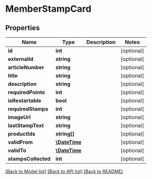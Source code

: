 # MemberStampCard

## Properties
Name | Type | Description | Notes
------------ | ------------- | ------------- | -------------
**id** | **int** |  | [optional] 
**externalId** | **string** |  | [optional] 
**articleNumber** | **string** |  | [optional] 
**title** | **string** |  | [optional] 
**description** | **string** |  | [optional] 
**requiredPoints** | **int** |  | [optional] 
**isRestartable** | **bool** |  | [optional] 
**requiredStamps** | **int** |  | [optional] 
**imageUrl** | **string** |  | [optional] 
**lastStampText** | **string** |  | [optional] 
**productIds** | **string[]** |  | [optional] 
**validFrom** | [**\DateTime**](\DateTime.md) |  | [optional] 
**validTo** | [**\DateTime**](\DateTime.md) |  | [optional] 
**stampsCollected** | **int** |  | [optional] 

[[Back to Model list]](../../README.md#documentation-for-models) [[Back to API list]](../../README.md#documentation-for-api-endpoints) [[Back to README]](../../README.md)

